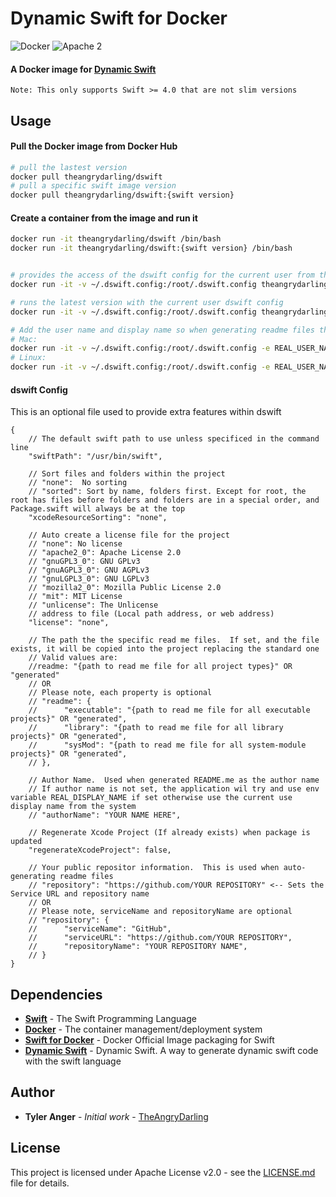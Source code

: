 # Dynamic Swift for Docker
![Docker](https://img.shields.io/badge/platform-Docker-green.svg?style=flat)
![Apache 2](https://img.shields.io/badge/license-Apache2-blue.svg?style=flat)

#### A Docker image for [Dynamic Swift](https://github.com/TheAngryDarling/dswift)

    Note: This only supports Swift >= 4.0 that are not slim versions

## Usage

#### Pull the Docker image from Docker Hub

```bash
# pull the lastest version
docker pull theangrydarling/dswift
# pull a specific swift image version
docker pull theangrydarling/dswift:{swift version}
```

#### Create a container from the image and run it

```bash
docker run -it theangrydarling/dswift /bin/bash
docker run -it theangrydarling/dswift:{swift version} /bin/bash


# provides the access of the dswift config for the current user from the physical host into the container
docker run -it -v ~/.dswift.config:/root/.dswift.config theangrydarling/dswift:{swift version} /bin/bash

# runs the latest version with the current user dswift config
docker run -it -v ~/.dswift.config:/root/.dswift.config theangrydarling/dswift /bin/bash

# Add the user name and display name so when generating readme files they are properly added as author
# Mac:
docker run -it -v ~/.dswift.config:/root/.dswift.config -e REAL_USER_NAME="$(whoami)" -e REAL_DISPLAY_NAME="$(dscl . -read /Users/$(whoami) RealName | sed -n 's/^ //g;2p')" theangrydarling/dswift /bin/bash
# Linux:
docker run -it -v ~/.dswift.config:/root/.dswift.config -e REAL_USER_NAME="$(whoami)" -e REAL_DISPLAY_NAME="$(getent passwd $(whoami) | cut -d ':' -f 5 | cut -d ',' -f 1)" theangrydarling/dswift /bin/bash
```

#### dswift Config

This is an optional file used to provide extra features within dswift

```
{
    // The default swift path to use unless specificed in the command line
    "swiftPath": "/usr/bin/swift",

    // Sort files and folders within the project
    // "none":  No sorting
    // "sorted": Sort by name, folders first. Except for root, the root has files before folders and folders are in a special order, and Package.swift will always be at the top
    "xcodeResourceSorting": "none",

    // Auto create a license file for the project
    // "none": No license
    // "apache2_0": Apache License 2.0
    // "gnuGPL3_0": GNU GPLv3
    // "gnuAGPL3_0": GNU AGPLv3
    // "gnuLGPL3_0": GNU LGPLv3
    // "mozilla2_0": Mozilla Public License 2.0
    // "mit": MIT License
    // "unlicense": The Unlicense
    // address to file (Local path address, or web address)
    "license": "none",

    // The path the the specific read me files.  If set, and the file exists, it will be copied into the project replacing the standard one
    // Valid values are:
    //readme: "{path to read me file for all project types}" OR "generated"
    // OR
    // Please note, each property is optional
    // "readme": {
    //      "executable": "{path to read me file for all executable projects}" OR "generated",
    //      "library": "{path to read me file for all library projects}" OR "generated",
    //      "sysMod": "{path to read me file for all system-module projects}" OR "generated",
    // },

    // Author Name.  Used when generated README.me as the author name
    // If author name is not set, the application wil try and use env variable REAL_DISPLAY_NAME if set otherwise use the current use display name from the system
    // "authorName": "YOUR NAME HERE",

    // Regenerate Xcode Project (If already exists) when package is updated
    "regenerateXcodeProject": false,

    // Your public repositor information.  This is used when auto-generating readme files
    // "repository": "https://github.com/YOUR REPOSITORY" <-- Sets the Service URL and repository name
    // OR
    // Please note, serviceName and repositoryName are optional
    // "repository": {
    //      "serviceName": "GitHub",
    //      "serviceURL": "https://github.com/YOUR REPOSITORY",
    //      "repositoryName": "YOUR REPOSITORY NAME",
    // }
}
```

## Dependencies

* **[Swift](https://github.com/apple/swift)** - The Swift Programming Language
* **[Docker](https://www.docker.com)** - The container management/deployment system
* **[Swift for Docker](https://github.com/apple/swift-docker)** - Docker Official Image packaging for Swift
* **[Dynamic Swift](https://github.com/TheAngryDarling/dswift)** - Dynamic Swift. A way to generate dynamic swift code with the swift language

## Author

* **Tyler Anger** - *Initial work* - [TheAngryDarling](https://github.com/TheAngryDarling/)

## License

This project is licensed under Apache License v2.0 - see the [LICENSE.md](LICENSE.md) file for details.
